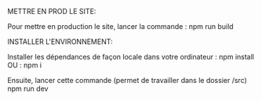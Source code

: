 METTRE EN PROD LE SITE:

Pour mettre en production le site, lancer la commande :
npm run build


INSTALLER L'ENVIRONNEMENT:

Installer les dépendances de façon locale dans votre ordinateur :
npm install
OU :
npm i

Ensuite, lancer cette commande (permet de travailler dans le dossier /src)
npm run dev

